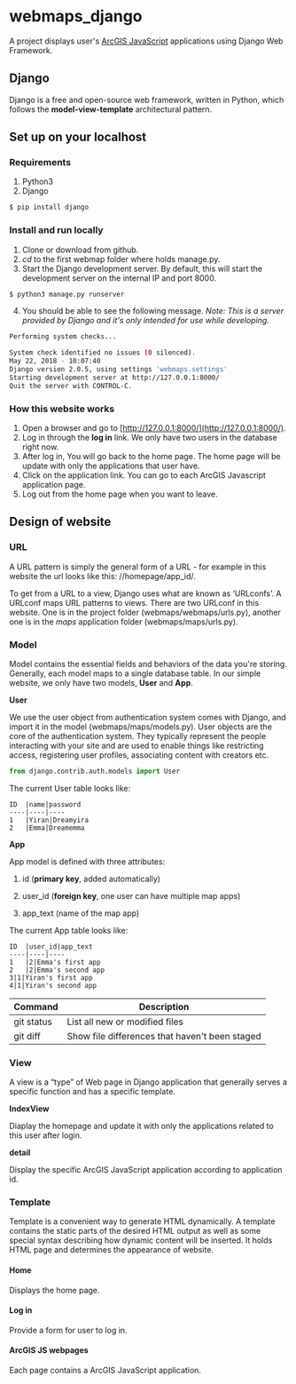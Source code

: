 # webmaps_django
A project displays user's [ArcGIS JavaScript](https://developers.arcgis.com/javascript/3/) applications using Django Web Framework.

## Django 
Django is a free and open-source web framework, written in Python, which follows the **model-view-template** architectural pattern. 
## Set up on your localhost
### Requirements
1. Python3
2. Django
```bash
$ pip install django
```
### Install and run locally
1. Clone or download from github.
2. *cd* to the first webmap folder where holds manage.py.
3. Start the Django development server. By default, this will start the development server on the internal IP and port 8000.  
```bash
$ python3 manage.py runserver
```
4. You should be able to see the following message. *Note: This is a server provided by Django and it's only intended for use while developing.*
```bash
Performing system checks...

System check identified no issues (0 silenced).
May 22, 2018 - 10:07:40
Django version 2.0.5, using settings 'webmaps.settings'
Starting development server at http://127.0.0.1:8000/
Quit the server with CONTROL-C.
```
### How this website works
1. Open a browser and go to [http://127.0.0.1:8000/](http://127.0.0.1:8000/).
2. Log in through the **log in** link. We only have two users in the database right now.
3. After log in, You will go back to the home page. The home page will be update with only the applications that user have.
4. Click on the application link. You can go to each ArcGIS Javascript application page.
5. Log out from the home page when you want to leave.

## Design of website
### URL
A URL pattern is simply the general form of a URL - for example in this website the url looks like this: //homepage/app_id/.

To get from a URL to a view, Django uses what are known as ‘URLconfs’. A URLconf maps URL patterns to views.
There are two URLconf in this website. One is in the project folder (webmaps/webmaps/urls.py), another one is in the *maps* application folder (webmaps/maps/urls.py). 
### Model
Model contains the essential fields and behaviors of the data you're storing. Generally, each model maps to a single database table. In our simple website, we only have two models, **User** and **App**.

**User**

We use the user object from authentication system comes with Django, and import it in the model (webmaps/maps/models.py). User objects are the core of the authentication system. They typically represent the people interacting with your site and are used to enable things like restricting access, registering user profiles, associating content with creators etc.
```python
from django.contrib.auth.models import User
```
The current User table looks like:
```
ID  |name|password
----|----|----
1   |Yiran|Dreamyira 
2   |Emma|Dreamemma
```

**App**

App model is defined with three attributes: 

1. id (**primary key**, added automatically)

2. user_id (**foreign key**, one user can have multiple map apps)

3. app_text (name of the map app)

The current App table looks like:
```
ID  |user_id|app_text
----|----|----
1   |2|Emma's first app 
2   |2|Emma's second app
3|1|Yiran's first app
4|1|Yiran's second app
```
| Command | Description |
| --- | --- |
| git status | List all new or modified files |
| git diff | Show file differences that haven't been staged |

### View
A view is a “type” of Web page in Django application that generally serves a specific function and has a specific template.

**IndexView**

Diaplay the homepage and update it with only the applications related to this user after login.

**detail**

Display the specific ArcGIS JavaScript application according to application id.

### Template
Template is a convenient way to generate HTML dynamically. A template contains the static parts of the desired HTML output as well as some special syntax describing how dynamic content will be inserted. It holds HTML page and determines the appearance of website.
#### Home
Displays the home page.
#### Log in
Provide a form for user to log in.
#### ArcGIS JS webpages
Each page contains a ArcGIS JavaScript application.
